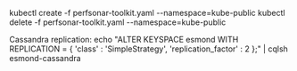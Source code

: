 kubectl create -f perfsonar-toolkit.yaml --namespace=kube-public
kubectl delete -f perfsonar-toolkit.yaml --namespace=kube-public

Cassandra replication:
echo "ALTER KEYSPACE esmond WITH REPLICATION = { 'class' : 'SimpleStrategy', 'replication_factor' : 2 };" | cqlsh esmond-cassandra
